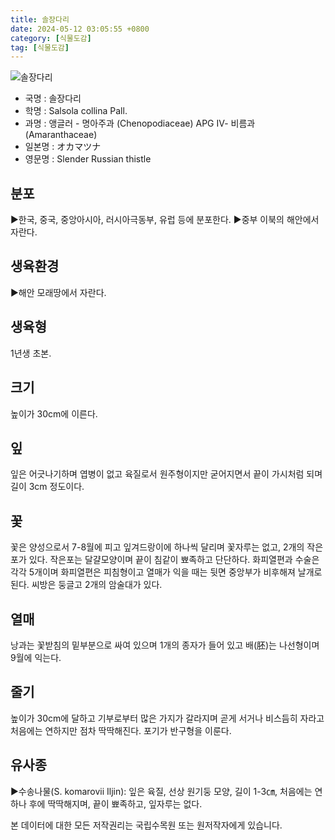 ```yaml
---
title: 솔장다리
date: 2024-05-12 03:05:55 +0800
category: [식물도감]
tag: [식물도감]
---
```




![솔장다리](/fileUpload/plants/basic/Chenopodiaceae/Salsola/15525/1_th2.JPG)
- 국명 : 솔장다리
- 학명 : Salsola collina Pall.
- 과명 : 앵글러 - 명아주과 (Chenopodiaceae) APG Ⅳ- 비름과 (Amaranthaceae)
- 일본명 : オカマツナ
- 영문명 : Slender Russian thistle


## 분포
▶한국, 중국, 중앙아시아, 러시아극동부, 유럽 등에 분포한다.▶중부 이북의 해안에서 자란다.
## 생육환경
▶해안 모래땅에서 자란다.
## 생육형
1년생 초본.
## 크기
높이가 30cm에 이른다.
## 잎
잎은 어긋나기하며 엽병이 없고 육질로서 원주형이지만 굳어지면서 끝이 가시처럼 되며 길이 3cm 정도이다.
## 꽃
꽃은 양성으로서 7-8월에 피고 잎겨드랑이에 하나씩 달리며 꽃자루는 없고, 2개의 작은포가 있다. 작은포는 달걀모양이며 끝이 침같이 뾰족하고 단단하다. 화피열편과 수술은 각각 5개이며 화피열편은 피침형이고 열매가 익을 때는 뒷면 중앙부가 비후해져 날개로 된다. 씨방은 둥글고 2개의 암술대가 있다.
## 열매
낭과는 꽃받침의 밑부분으로 싸여 있으며 1개의 종자가 들어 있고 배(胚)는 나선형이며 9월에 익는다.
## 줄기
높이가 30cm에 달하고 기부로부터 많은 가지가 갈라지며 곧게 서거나 비스듬히 자라고 처음에는 연하지만 점차 딱딱해진다. 포기가 반구형을 이룬다.
## 유사종
▶수송나물(S. komarovii Iljin): 잎은 육질, 선상 원기둥 모양, 길이 1-3㎝, 처음에는 연하나 후에 딱딱해지며, 끝이 뾰족하고, 잎자루는 없다.






본 데이터에 대한 모든 저작권리는 국립수목원 또는 원저작자에게 있습니다.
